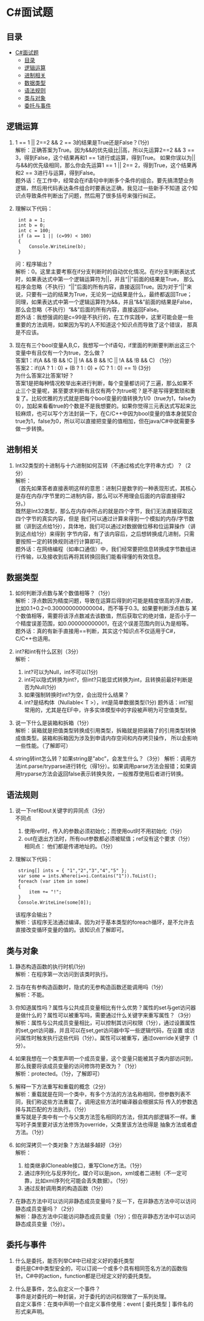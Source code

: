 # C#面试题

## 目录
- [C#面试题](#c面试题)
  - [目录](#目录)
  - [逻辑运算](#逻辑运算)
  - [进制相关](#进制相关)
  - [数据类型](#数据类型)
  - [语法规则](#语法规则)
  - [类与对象](#类与对象)
  - [委托与事件](#委托与事件)


## 逻辑运算
1. 1 == 1 || 2==2 && 2 == 3的结果是True还是False？(1分)   
   解析：正确答案为True。因为&&的优先级比||高，所以先运算2==2 && 3 == 3，得到False，这个结果再和1 == 1进行或运算，得到True。
   如果你误以为||与&&的优先级相同，那么你会先运算1 == 1 || 2== 2，得到True，这个结果再和2 == 3进行与运算，得到False。  
    题外话：在工作中，经常会在if语句中判断多个条件的组合。要先搞清楚业务逻辑，然后用代码表达条件组合时要表达正确，我见过一些新手不知道
    这个知识点导致条件判断出了问题，然后用了很多括号来强行纠正。

2. 理解以下代码：
   ```
    int a = 1;
    int b = 0;
    int c = 100;
    if (a == 1 || (c=99) < 100)
    {
        Console.WriteLine(b);
    }
   ```
   问：程序输出？  
    解析：0。这里主要考察在if分支判断时的自动优化情况。在if分支判断表达式时，如果表达式中第一个逻辑运算符为||，并且“||”前面的结果是True，
    那么程序会忽略（不执行）“||”后面的所有内容，直接返回True。因为对于“||”来说，只要有一边的结果为True，无论另一边结果是什么，最终都返回True；
    同理，如果表达式中第一个逻辑运算符为&&，并且“&&”前面的结果是False，那么会忽略（不执行）“&&”后面的所有内容，直接返回False。  
    题外话：我想强调的是c=99是不执行的，在工作实践中，这里可能会是一些重要的方法调用，如果因为写的人不知道这个知识点而导致了这个错误，
    那真是不应该。

3. 现在有三个bool变量A,B,C，我想写一个if语句，if里面的判断要判断出这三个变量中有且仅有一个为true，怎么做？  
   答案1：if(A && !B && !C || !A && B && !C || !A && !B && C) （1分）  
   答案2：if((A ? 1 : 0) + (B ? 1 : 0) + (C ? 1 : 0) == 1) (3分)  
   为什么答案2比答案1好？  
   答案1是把每种情况枚举出来进行判断，每个变量都访问了三遍，那么如果不止三个变量呢，甚至要求判断有且仅有两个为true呢？是不是写得更繁琐和重复了。比较优雅的方式就是把每个bool变量的值转换为1/0（true为1，false为0），加起来看看true的个数是不是我想要的。如果你觉得三元表达式写起来比较麻烦，也可以写个方法封装一下，在C/C++中因为bool变量的值本身就契合true为1，false为0，所以可以直接把变量的值相加，但在java/C#中就需要多做一步转换。

## 进制相关

1. Int32类型的十进制与十六进制如何互转（不通过格式化字符串方式）？（2分）  
    解析：  
    （首先如果答者直接表明这样的意思：进制只是数字的一种表现形式，其核心是存在内存/字节里的二进制内容，那么可以不用理会后面的内容直接得2分。）  
    既然是Int32类型，那么在内存中所占的就是四个字节，我们无法直接获取这四个字节的真实内容，但是
    我们可以通过计算来得到一个模拟的内存/字节数据（讲到这点给1分），具体地，我们可以通过对数据做位移和位运算操作（讲到这点给1分）来得到
    字节内容，有了该内容后，之后想转换成几进制，只需要按照一定的转换规则进行计算即可。  
    题外话：在网络编程（如串口通信）中，我们经常要把信息转换成字节数组进行传输，以及接收到后再将其转换回我们能看得懂的有效信息。  

## 数据类型 
1. 如何判断浮点数与某个数值相等？（1分）  
    解析：浮点数因为精度问题，导致在运算后得到的可能是精度很高的浮点数，比如0.1+0.2=0.300000000000004，而不等于0.3。如果要判断浮点数与
    某个数值相等，需要将该浮点数减去该数值，然后获取它的绝对值，是否小于一个精度误差范围，如0.000000000001，在这个误差范围内则认为是相等。  
    题外话：真的有新手直接用==判断，其实这个知识点不仅适用于C#，C/C++也适用。

2. int?和int有什么区别（3分）  
    解析：  
    1. int?可以为Null，int不可以(1分)
    2. int可以隐式转换为int?，但int?只能显式转换为int，且转换前最好判断是否为Null(1分)
    3. 如果强制转换时int?为空，会出现什么结果？
    4. int?是结构体（Nullable< T >），int是简单数据类型(1分)
    题外话：int?挺常用的，尤其是在EF中，许多实体模型中的字段被声明为可空值类型。

3. 说一下什么是装箱和拆箱（1分）  
    解析：装箱就是把值类型转换成引用类型，拆箱就是把装箱了的引用类型转换成值类型。装箱和拆箱因为涉及到申请内存空间和内存拷贝操作，
    所以会影响一些性能。（了解即可）

4. string转int怎么转？如果string是”abc”，会发生什么？（3分）
    解析：调用方法int.parse/tryparse进行转化（得1分）。如果调用parse方法会报错；如果调用tryparse方法会返回false表示转换失败，一般推荐使用后者进行转换。

## 语法规则

1. 说一下ref和out关键字的异同点（3分）  
   不同点  
   1. 使用ref时，传入的参数必须初始化；而使用out时不用初始化（1分）
   2. out在退出方法时，所有out参数都必须被赋值；ref没有这个要求（1分）
    相同点：
    他们都是传递地址的。（1分）

2. 理解以下代码：
   ```
    string[] ints = { "1","2","3","4","5" };
    var some = ints.Where(i=>i.Contains("1")).ToList();
    foreach (var item in some)
    {
        item += "!";
    }
    Console.WriteLine(some[0]);
   ```
   该程序会输出？  
   解析：该程序无法通过编译。因为对于基本类型的foreach循环，是不允许去直接改变循环变量的值的。该知识点了解即可。

## 类与对象

1. 静态构造函数的执行时机(1分)  
   解析：在程序第一次访问到该类时执行。

2. 当存在有参构造函数时，隐式的无参构造函数还能调用吗（1分）  
   解析：不能。

3. 你知道属性吗？属性与公共成员变量相比有什么优势？属性的set与get访问器是做什么的？属性可以被重写吗，需要通过什么关键字来重写属性？（3分）  
   解析：属性与公共成员变量相比，可以控制其访问权限（1分），通过设置属性的set,get访问器，并且可以在set,get访问器中写一些逻辑代码，在设置
   或访问属性时触发执行这些代码（1分）。属性可以被重写，通过override关键字（1分）。

4. 如果我想在一个类里声明一个成员变量，这个变量只能被其子类内部访问到，那么我要将该成员变量的访问修饰符更改为？（1分）  
   解析：protected。（1分，了解即可）

5. 解释一下方法重写和重载的概念（2分）  
   解析：重载就是在同一个类中，有多个方法的方法名称相同，但参数列表不同，我们称这些方法重载了。调用这些方法时编译器会根据实际
   传入的参数选择与其匹配的方法执行。（1分）  
   重写就是子类中有一个与父类方法签名相同的方法，但其内部逻辑不一样。重写时子类里要对该方法修饰为override，父类里该方法也得是
   抽象方法或者虚方法。（1分）

6. 如何深拷贝一个类对象？方法越多越好（3分）  
   解析：
   1. 给类继承ICloneable接口，重写Clone方法。（1分）
   2. 通过序列化与反序列化，媒介可以是json，xml或者二进制（不一定可靠，比如xml序列化可能会丢失数据）。（1分）
   3. 通过反射调用类的构造函数（1分）
   
7. 在静态方法中可以访问非静态成员变量吗？反一下，在非静态方法中可以访问静态成员变量吗？（2分）  
   解析：静态方法中只能访问静态成员变量（1分）；但在非静态方法中可以访问静态成员变量（1分）。

## 委托与事件

1. 什么是委托，能否列举C#中已经定义好的委托类型  
   委托是C#中类型安全的，可以订阅一个或多个具有相同签名方法的函数指针。C#中的action，function都是已经定义好的委托类型。

2. 什么是事件，怎么自定义一个事件？  
   事件是对委托的一种封装，对于委托的访问权限做了一系列处理。  
   自定义事件：在类中声明一个自定义事件使用：event [ 委托类型 ] 事件名的形式来声明。  
   